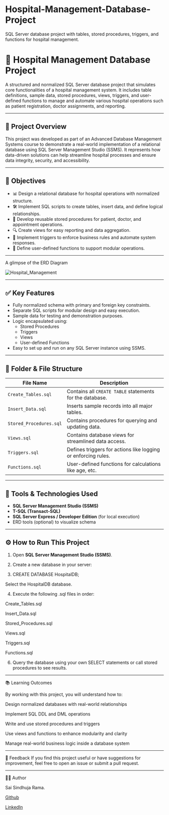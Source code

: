 # Hospital-Management-Database-Project
SQL Server database project with tables, stored procedures, triggers, and functions for hospital management.


# 🏥 Hospital Management Database Project

A structured and normalized SQL Server database project that simulates core functionalities of a hospital management system. It includes table definitions, sample data, stored procedures, views, triggers, and user-defined functions to manage and automate various hospital operations such as patient registration, doctor assignments, and reporting.

---

## 📌 Project Overview

This project was developed as part of an Advanced Database Management Systems course to demonstrate a real-world implementation of a relational database using SQL Server Management Studio (SSMS). It represents how data-driven solutions can help streamline hospital processes and ensure data integrity, security, and accessibility.

---

## 🎯 Objectives

- 📊 Design a relational database for hospital operations with normalized structure.
- 🛠️ Implement SQL scripts to create tables, insert data, and define logical relationships.
- 🔄 Develop reusable stored procedures for patient, doctor, and appointment operations.
- 🔍 Create views for easy reporting and data aggregation.
- 🔔 Implement triggers to enforce business rules and automate system responses.
- 🧠 Define user-defined functions to support modular operations.

---

A glimpse of the ERD Diagram

![Hospital_Management](https://github.com/user-attachments/assets/10ae58c4-1e16-4f1c-8476-58e25d308c5b)

---

## ✅ Key Features

- Fully normalized schema with primary and foreign key constraints.
- Separate SQL scripts for modular design and easy execution.
- Sample data for testing and demonstration purposes.
- Logic encapsulated using:
  - Stored Procedures
  - Triggers
  - Views
  - User-defined Functions
- Easy to set up and run on any SQL Server instance using SSMS.

---

## 📁 Folder & File Structure

| File Name               | Description                                                  |
|-------------------------|--------------------------------------------------------------|
| `Create_Tables.sql`     | Contains all `CREATE TABLE` statements for the database.     |
| `Insert_Data.sql`       | Inserts sample records into all major tables.                |
| `Stored_Procedures.sql` | Contains procedures for querying and updating data.          |
| `Views.sql`             | Contains database views for streamlined data access.         |
| `Triggers.sql`          | Defines triggers for actions like logging or enforcing rules.|
| `Functions.sql`         | User-defined functions for calculations like age, etc.       |

---

## 🧰 Tools & Technologies Used

- **SQL Server Management Studio (SSMS)**
- **T-SQL (Transact-SQL)**
- **SQL Server Express / Developer Edition** (for local execution)
- ERD tools (optional) to visualize schema

---

## ⚙️ How to Run This Project

1. Open **SQL Server Management Studio (SSMS)**.

2. Create a new database in your server:
  
3. CREATE DATABASE HospitalDB;

Select the HospitalDB database.

4. Execute the following .sql files in order:

Create_Tables.sql

Insert_Data.sql

Stored_Procedures.sql

Views.sql

Triggers.sql

Functions.sql

6. Query the database using your own SELECT statements or call stored procedures to see results.

---

📚 Learning Outcomes

By working with this project, you will understand how to:

Design normalized databases with real-world relationships

Implement SQL DDL and DML operations

Write and use stored procedures and triggers

Use views and functions to enhance modularity and clarity

Manage real-world business logic inside a database system

---

💬 Feedback
If you find this project useful or have suggestions for improvement, feel free to open an issue or submit a pull request.

---

👩‍💻 Author

Sai Sindhuja Rama.

[Github](https://github.com/sindhujarama26)

[LinkedIn](https://www.linkedin.com/in/sai-sindhuja-rama-07b6a7370/)

